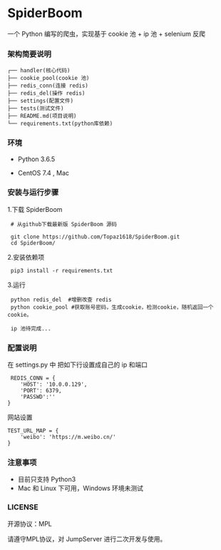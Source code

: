 # SpiderBoom
一个 Python 编写的爬虫，实现基于 cookie 池 + ip 池 + selenium 反爬

### 架构简要说明
```
┌── handler(核心代码)
├── cookie_pool(cookie 池)
├── redis_conn(连接 redis)
├── redis_del(操作 redis)
├── settings(配置文件)
├── tests(测试文件)
├── README.md(项目说明)
└── requirements.txt(python库依赖)
```

### 环境
- Python 3.6.5

- CentOS 7.4 , Mac

### 安装与运行步骤


1.下载 SpiderBoom

```
 # 从github下载最新版 SpiderBoom 源码

 git clone https://github.com/Topaz1618/SpiderBoom.git
 cd SpiderBoom/
```

2.安装依赖项
```
 pip3 install -r requirements.txt
```
3.运行
```
 python redis_del  #增删改查 redis
 python cookie_pool #获取账号密码，生成cookie，检测cookie，随机返回一个cookie。

 ip 池待完成...

```

### 配置说明

在 settings.py 中 把如下行设置成自己的 ip 和端口
```
 REDIS_CONN = {
    'HOST': '10.0.0.129',
    'PORT': 6379,
    'PASSWD':''
}
```
网站设置
```
TEST_URL_MAP = {
    'weibo': 'https://m.weibo.cn/'
}
```



### 注意事项
- 目前只支持 Python3
- Mac 和 Linux 下可用，Windows 环境未测试


### LICENSE
开源协议：MPL

请遵守MPL协议，对 JumpServer 进行二次开发与使用。

